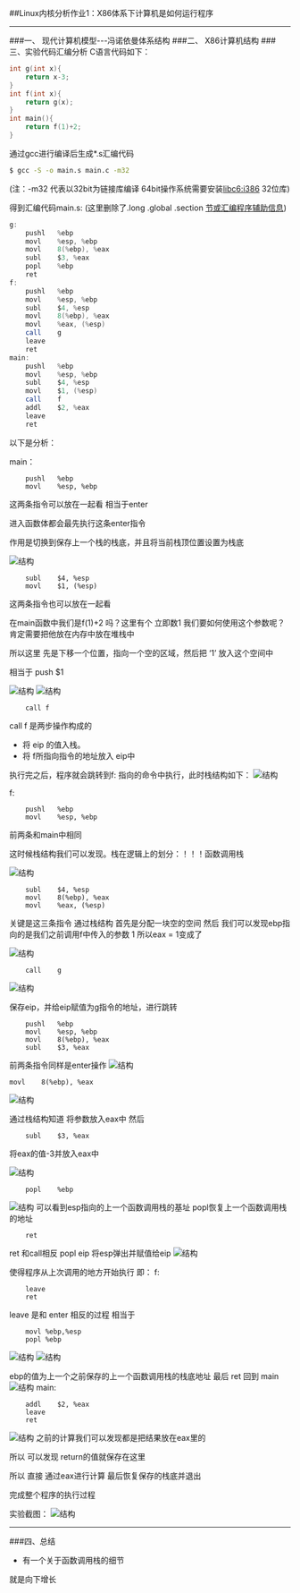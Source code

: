 ##Linux内核分析作业1：X86体系下计算机是如何运行程序

-----
###一、 现代计算机模型---冯诺依曼体系结构
###二、 X86计算机结构
###三、实验代码汇编分析
C语言代码如下：
``` c
int g(int x){
    return x-3;
}
int f(int x){
    return g(x);
}
int main(){
    return f(1)+2;
}
```
通过gcc进行编译后生成*.s汇编代码
```sh
$ gcc -S -o main.s main.c -m32
```
(注：-m32 代表以32bit为链接库编译 64bit操作系统需要安装[libc6:i386](http://andycoder.me/fix-32bug-under-ubuntu1404/) 32位库)

得到汇编代码main.s:
(这里删除了.long .global .section [节或汇编程序辅助信息](http://blog.csdn.net/jnu_simba/article/details/11747901))
```as
g:
	pushl	%ebp
	movl	%esp, %ebp
	movl	8(%ebp), %eax
	subl	$3, %eax
	popl	%ebp
	ret
f:
	pushl	%ebp
	movl	%esp, %ebp
	subl	$4, %esp
	movl	8(%ebp), %eax
	movl	%eax, (%esp)
	call	g
	leave
	ret
main:
	pushl	%ebp
	movl	%esp, %ebp
	subl	$4, %esp
	movl	$1, (%esp)
	call	f
	addl	$2, %eax
	leave
	ret

```
以下是分析：

main：
```
	pushl	%ebp
	movl	%esp, %ebp
```


这两条指令可以放在一起看 相当于enter

进入函数体都会最先执行这条enter指令

作用是切换到保存上一个栈的栈底，并且将当前栈顶位置设置为栈底

![结构](.\images\1.png)


```
	subl	$4, %esp
	movl	$1, (%esp)
```
这两条指令也可以放在一起看

在main函数中我们是f(1)+2 吗？这里有个 立即数1 
我们要如何使用这个参数呢？肯定需要把他放在内存中放在堆栈中

所以这里 先是下移一个位置，指向一个空的区域，然后把 ‘1’ 放入这个空间中

相当于 push $1

![结构](.\images\2.png)
![结构](.\images\3.png)


```
    call f
```
call f 是两步操作构成的
- 将 eip 的值入栈。
- 将 f所指向指令的地址放入 eip中

执行完之后，程序就会跳转到f: 指向的命令中执行，此时栈结构如下：
![结构](.\images\4.png)


f:
```
	pushl	%ebp
	movl	%esp, %ebp

```
前两条和main中相同

这时候栈结构我们可以发现。栈在逻辑上的划分：！！！函数调用栈

![结构](.\images\5.png)

```
	subl	$4, %esp
	movl	8(%ebp), %eax
	movl	%eax, (%esp)
```
关键是这三条指令 通过栈结构 
首先是分配一块空的空间 然后
我们可以发现ebp指向的是我们之前调用f中传入的参数 1 
所以eax = 1变成了

![结构](.\images\6.png)

```
	call	g
```
![结构](.\images\7.png)

保存eip，并给eip赋值为g指令的地址，进行跳转
```
	pushl	%ebp
	movl	%esp, %ebp
	movl	8(%ebp), %eax
	subl	$3, %eax
```
前两条指令同样是enter操作
![结构](.\images\8.png)

```
movl	8(%ebp), %eax
```
![结构](.\images\9.png)

通过栈结构知道 将参数放入eax中
然后 
```
    subl	$3, %eax
```
将eax的值-3并放入eax中

![结构](.\images\10.png)

```
	popl	%ebp
```
![结构](.\images\11.png)
可以看到esp指向的上一个函数调用栈的基址
popl恢复上一个函数调用栈的地址

```
    ret
``` 
ret 和call相反 popl eip 将esp弹出并赋值给eip
![结构](.\images\12.png)

使得程序从上次调用的地方开始执行
即：
f:
```
	leave
	ret
```
leave 是和 enter 相反的过程
相当于
```
    movl %ebp,%esp
    popl %ebp
```
![结构](.\images\13.png)
![结构](.\images\14.png)

ebp的值为上一个之前保存的上一个函数调用栈的栈底地址
最后 ret 回到 main
![结构](.\images\15.png)
main:
```
	addl	$2, %eax
	leave
	ret
```
![结构](.\images\16.png)
之前的计算我们可以发现都是把结果放在eax里的

所以 可以发现 return的值就保存在这里

所以 直接 通过eax进行计算
最后恢复保存的栈底并退出

完成整个程序的执行过程

实验截图：
![结构](.\images\sy1.png)

-------
###四、总结

- 有一个关于函数调用栈的细节
    
就是向下增长





